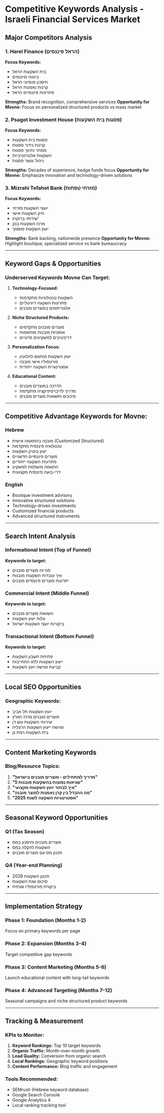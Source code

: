 # Competitive Keywords Analysis - Israeli Financial Services Market

## Major Competitors Analysis

### 1. Harel Finance (הראל פיננסים)
**Focus Keywords:**
- בית השקעות הראל
- ביטוח ופיננסים
- חיסכון פנסיוני הראל
- קרנות נאמנות הראל
- פתרונות פיננסיים הראל

**Strengths:** Brand recognition, comprehensive services
**Opportunity for Movne:** Focus on personalized structured products vs mass market

### 2. Psagot Investment House (פסגות בית השקעות)
**Focus Keywords:**
- פסגות בית השקעות
- קרנות גידור פסגות
- מסחר ותיווך פסגות
- השקעות אלטרנטיביות
- ניהול עושר פסגות

**Strengths:** Decades of experience, hedge funds focus
**Opportunity for Movne:** Emphasize innovation and technology-driven solutions

### 3. Mizrahi Tefahot Bank (מזרחי טפחות)
**Focus Keywords:**
- יועצי השקעות מזרחי
- תיק השקעות אישי
- שירותי ברוקרג'
- מרכז השקעות בנק
- יעוץ השקעות מוסמך

**Strengths:** Bank backing, nationwide presence
**Opportunity for Movne:** Highlight boutique, specialized service vs bank bureaucracy

---

## Keyword Gaps & Opportunities

### Underserved Keywords Movne Can Target:

1. **Technology-Focused:**
   - השקעות טכנולוגיות מתקדמות
   - פתרונות השקעה דיגיטליים
   - אלגוריתמים במוצרים מובנים

2. **Niche Structured Products:**
   - מוצרים מובנים מתקדמים
   - אופציות מובנות מותאמות
   - דריבטיבים למשקיעים פרטיים

3. **Personalization Focus:**
   - יעוץ השקעות מותאם לחלוטין
   - פורטפוליו אישי מובנה
   - אסטרטגיית השקעה ייחודית

4. **Educational Content:**
   - הדרכה במוצרים מובנים
   - מדריך לדיברסיפיקציה מתקדמת
   - סיכונים ותשואות מוצרים מובנים

---

## Competitive Advantage Keywords for Movne:

### Hebrew
- מובנה בהתאמה אישית (Customized Structured)
- טכנולוגיה פיננסית מתקדמת
- יעוץ בוטיק השקעות
- מוצרים פיננסיים חדשניים
- פתרונות השקעה ייחודיים
- התאמה מושלמת למשקיע
- דרי-בועה פיננסית מקצועית

### English  
- Boutique investment advisory
- Innovative structured solutions
- Technology-driven investments
- Customized financial products
- Advanced structured instruments

---

## Search Intent Analysis

### Informational Intent (Top of Funnel)
**Keywords to target:**
- מה זה מוצרים מובנים
- איך עובדות השקעות מובנות
- יתרונות מוצרים פיננסיים מובנים

### Commercial Intent (Middle Funnel)
**Keywords to target:**
- השוואת מוצרים מובנים
- עלות יעוץ השקעות
- ביקורות יועצי השקעות ישראל

### Transactional Intent (Bottom Funnel)
**Keywords to target:**
- פתיחת חשבון השקעות
- ייעוץ השקעות ללא התחייבות
- קביעת פגישה יועץ השקעות

---

## Local SEO Opportunities

### Geographic Keywords:
- יועץ השקעות תל אביב
- מוצרים מובנים מרכז הארץ
- שירותי השקעות גוש דן
- פגישת ייעוץ השקעות הרצליה
- בית השקעות רמת גן

---

## Content Marketing Keywords

### Blog/Resource Topics:
1. **"מדריך למתחילים - מוצרים מובנים בישראל"**
2. **"5 שגיאות נפוצות בהשקעות מובנות"**
3. **"איך לבחור יועץ השקעות מקצועי"**
4. **"מה ההבדל בין קרן נאמנות למוצר מובנה"**
5. **"אסטרטגיות השקעה לשנת 2025"**

---

## Seasonal Keyword Opportunities

### Q1 (Tax Season)
- מוצרים מובנים וחיסכון במס
- השקעות להקלה במס
- תכנון מס עם מוצרים מובנים

### Q4 (Year-end Planning)
- תכנון השקעות 2026
- סיכום שנת השקעות
- ביקורת פורטפוליו שנתית

---

## Implementation Strategy

### Phase 1: Foundation (Months 1-2)
Focus on primary keywords per page

### Phase 2: Expansion (Months 3-4)  
Target competitive gap keywords

### Phase 3: Content Marketing (Months 5-6)
Launch educational content with long-tail keywords

### Phase 4: Advanced Targeting (Months 7-12)
Seasonal campaigns and niche structured product keywords

---

## Tracking & Measurement

### KPIs to Monitor:
1. **Keyword Rankings:** Top 10 target keywords
2. **Organic Traffic:** Month-over-month growth
3. **Lead Quality:** Conversion from organic search
4. **Local Rankings:** Geographic keyword positions
5. **Content Performance:** Blog traffic and engagement

### Tools Recommended:
- SEMrush (Hebrew keyword database)
- Google Search Console
- Google Analytics 4
- Local ranking tracking tool